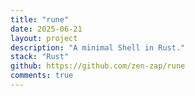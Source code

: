 ```yaml
---
title: "rune"
date: 2025-06-21
layout: project
description: "A minimal Shell in Rust."
stack: "Rust"
github: https://github.com/zen-zap/rune
comments: true
---
```


